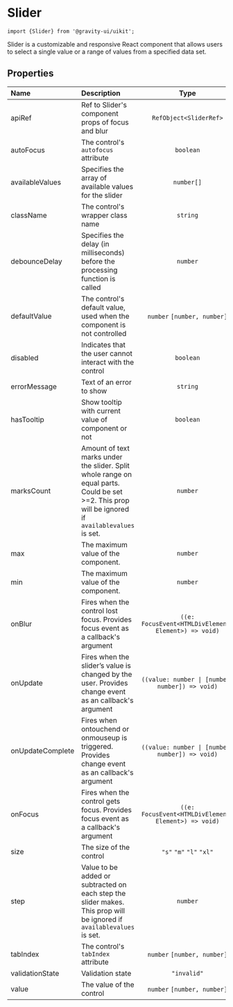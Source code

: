 <!--GITHUB_BLOCK-->

# Slider

<!--/GITHUB_BLOCK-->

```tsx
import {Slider} from '@gravity-ui/uikit';
```

Slider is a customizable and responsive React component that allows users to select a single value or a range of values from a specified data set.

## Properties

| Name             | Description                                                                                                                                       |                         Type                         | Default |
| :--------------- | :------------------------------------------------------------------------------------------------------------------------------------------------ | :--------------------------------------------------: | :-----: |
| apiRef           | Ref to Slider's component props of focus and blur                                                                                                 |                `RefObject<SliderRef>`                |         |
| autoFocus        | The control's `autofocus` attribute                                                                                                               |                      `boolean`                       |         |
| availableValues  | Specifies the array of available values for the slider                                                                                            |                      `number[]`                      |         |
| className        | The control's wrapper class name                                                                                                                  |                       `string`                       |         |
| debounceDelay    | Specifies the delay (in milliseconds) before the processing function is called                                                                    |                       `number`                       |   `0`   |
| defaultValue     | The control's default value, used when the component is not controlled                                                                            |             `number` `[number, number]`              |   `0`   |
| disabled         | Indicates that the user cannot interact with the control                                                                                          |                      `boolean`                       | `false` |
| errorMessage     | Text of an error to show                                                                                                                          |                       `string`                       |         |
| hasTooltip       | Show tooltip with current value of component or not                                                                                               |                      `boolean`                       | `false` |
| marksCount       | Amount of text marks under the slider. Split whole range on equal parts. Could be set >=2. This prop will be ignored if `availablevalues` is set. |                       `number`                       |   `2`   |
| max              | The maximum value of the component.                                                                                                               |                       `number`                       |  `100`  |
| min              | The maximum value of the component.                                                                                                               |                       `number`                       |   `0`   |
| onBlur           | Fires when the control lost focus. Provides focus event as a callback's argument                                                                  | `((e: FocusEvent<HTMLDivElement, Element>) => void)` |         |
| onUpdate         | Fires when the slider’s value is changed by the user. Provides change event as an callback's argument                                             |   `((value: number \| [number, number]) => void)`    |         |
| onUpdateComplete | Fires when ontouchend or onmouseup is triggered. Provides change event as an callback's argument                                                  |   `((value: number \| [number, number]) => void)`    |         |
| onFocus          | Fires when the control gets focus. Provides focus event as a callback's argument                                                                  | `((e: FocusEvent<HTMLDivElement, Element>) => void)` |         |
| size             | The size of the control                                                                                                                           |               `"s"` `"m"` `"l"` `"xl"`               |  `"m"`  |
| step             | Value to be added or subtracted on each step the slider makes. This prop will be ignored if `availablevalues` is set.                             |                       `number`                       |   `1`   |
| tabIndex         | The control's `tabIndex` attribute                                                                                                                |             `number` `[number, number]`              |         |
| validationState  | Validation state                                                                                                                                  |                     `"invalid"`                      |         |
| value            | The value of the control                                                                                                                          |             `number` `[number, number]`              |         |
